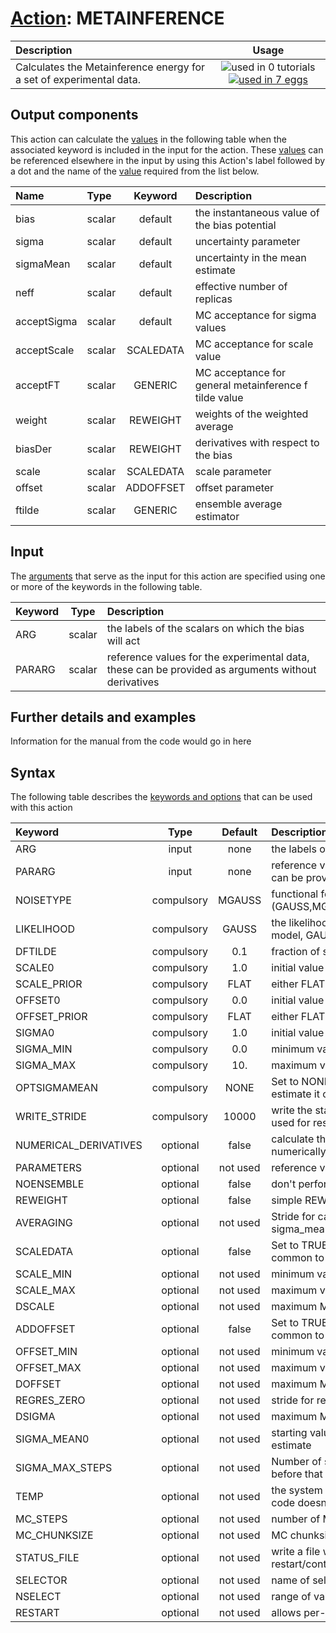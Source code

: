 # [Action](actions.md): METAINFERENCE

| Description    | Usage |
|:--------|:--------:|
| Calculates the Metainference energy for a set of experimental data. | ![used in 0 tutorials](https://img.shields.io/badge/tutorials-0-red.svg)[![used in 7 eggs](https://img.shields.io/badge/nest-7-green.svg)](https://www.plumed-nest.org/browse.html?search=METAINFERENCE) | 

## Output components

This action can calculate the [values](pecifying_arguments.html) in the following table when the associated keyword is included in the input for the action. These [values](pecifying_arguments.html) can be referenced elsewhere in the input by using this Action's label followed by a dot and the name of the [value](pecifying_arguments.html) required from the list below.

| Name | Type | Keyword | Description |
|:-------|:-----|:----:|:-------|
| bias | scalar | default | the instantaneous value of the bias potential | 
| sigma | scalar | default | uncertainty parameter | 
| sigmaMean | scalar | default | uncertainty in the mean estimate | 
| neff | scalar | default | effective number of replicas | 
| acceptSigma | scalar | default | MC acceptance for sigma values | 
| acceptScale | scalar | SCALEDATA | MC acceptance for scale value | 
| acceptFT | scalar | GENERIC | MC acceptance for general metainference f tilde value | 
| weight | scalar | REWEIGHT | weights of the weighted average | 
| biasDer | scalar | REWEIGHT | derivatives with respect to the bias | 
| scale | scalar | SCALEDATA | scale parameter | 
| offset | scalar | ADDOFFSET | offset parameter | 
| ftilde | scalar | GENERIC | ensemble average estimator | 


## Input

The [arguments](specifying_arguments.html) that serve as the input for this action are specified using one or more of the keywords in the following table.

| Keyword |  Type | Description |
|:--------|:------:|:-----------|
| ARG | scalar | the labels of the scalars on which the bias will act |
| PARARG | scalar | reference values for the experimental data, these can be provided as arguments without derivatives |


## Further details and examples 
Information for the manual from the code would go in here 
## Syntax 
The following table describes the [keywords and options](parsing.md) that can be used with this action 

| Keyword | Type | Default | Description |
|:-------|:----:|:-------:|:-----------|
| ARG | input | none | the labels of the scalars on which the bias will act |
| PARARG | input | none | reference values for the experimental data, these can be provided as arguments without derivatives |
| NOISETYPE | compulsory | MGAUSS |  functional form of the noise (GAUSS,MGAUSS,OUTLIERS,MOUTLIERS,GENERIC) |
| LIKELIHOOD | compulsory | GAUSS |  the likelihood for the GENERIC metainference model, GAUSS or LOGN |
| DFTILDE | compulsory | 0.1 |  fraction of sigma_mean used to evolve ftilde |
| SCALE0 | compulsory | 1.0 |  initial value of the scaling factor |
| SCALE_PRIOR | compulsory | FLAT |  either FLAT or GAUSSIAN |
| OFFSET0 | compulsory | 0.0 |  initial value of the offset |
| OFFSET_PRIOR | compulsory | FLAT |  either FLAT or GAUSSIAN |
| SIGMA0 | compulsory | 1.0 |  initial value of the uncertainty parameter |
| SIGMA_MIN | compulsory | 0.0 |  minimum value of the uncertainty parameter |
| SIGMA_MAX | compulsory | 10. |  maximum value of the uncertainty parameter |
| OPTSIGMAMEAN | compulsory | NONE |  Set to NONE/SEM to manually set sigma mean, or to estimate it on the fly |
| WRITE_STRIDE | compulsory | 10000 |  write the status to a file every N steps, this can be used for restart/continuation |
| NUMERICAL_DERIVATIVES | optional | false |  calculate the derivatives for these quantities numerically |
| PARAMETERS | optional | not used | reference values for the experimental data |
| NOENSEMBLE | optional | false |  don't perform any replica-averaging |
| REWEIGHT | optional | false |  simple REWEIGHT using the latest ARG as energy |
| AVERAGING | optional | not used | Stride for calculation of averaged weights and sigma_mean |
| SCALEDATA | optional | false |  Set to TRUE if you want to sample a scaling factor common to all values and replicas |
| SCALE_MIN | optional | not used | minimum value of the scaling factor |
| SCALE_MAX | optional | not used | maximum value of the scaling factor |
| DSCALE | optional | not used | maximum MC move of the scaling factor |
| ADDOFFSET | optional | false |  Set to TRUE if you want to sample an offset common to all values and replicas |
| OFFSET_MIN | optional | not used | minimum value of the offset |
| OFFSET_MAX | optional | not used | maximum value of the offset |
| DOFFSET | optional | not used | maximum MC move of the offset |
| REGRES_ZERO | optional | not used | stride for regression with zero offset |
| DSIGMA | optional | not used | maximum MC move of the uncertainty parameter |
| SIGMA_MEAN0 | optional | not used | starting value for the uncertainty in the mean estimate |
| SIGMA_MAX_STEPS | optional | not used | Number of steps used to optimise SIGMA_MAX, before that the SIGMA_MAX value is used |
| TEMP | optional | not used | the system temperature - this is only needed if code doesn't pass the temperature to plumed |
| MC_STEPS | optional | not used | number of MC steps |
| MC_CHUNKSIZE | optional | not used | MC chunksize |
| STATUS_FILE | optional | not used | write a file with all the data useful for restart/continuation of Metainference |
| SELECTOR | optional | not used | name of selector |
| NSELECT | optional | not used | range of values for selector [0, N-1] |
| RESTART | optional | not used | allows per-action setting of restart (YES/NO/AUTO) |
